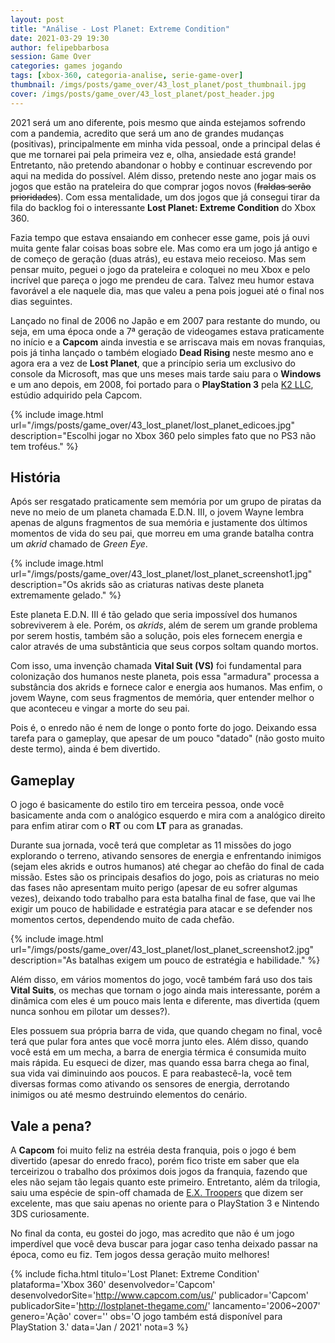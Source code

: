 ```yaml
---
layout: post
title: "Análise - Lost Planet: Extreme Condition"
date: 2021-03-29 19:30
author: felipebbarbosa
session: Game Over
categories: games jogando
tags: [xbox-360, categoria-analise, serie-game-over]
thumbnail: /imgs/posts/game_over/43_lost_planet/post_thumbnail.jpg
cover: /imgs/posts/game_over/43_lost_planet/post_header.jpg
---
```


2021 será um ano diferente, pois mesmo que ainda estejamos sofrendo com a pandemia, acredito que será um ano de grandes mudanças (positivas), principalmente em minha vida pessoal, onde a principal delas é que me tornarei pai pela primeira vez e, olha, ansiedade está grande! Entretanto, não pretendo abandonar o hobby e continuar escrevendo por aqui na medida do possível. Além disso, pretendo neste ano jogar mais os jogos que estão na prateleira do que comprar jogos novos (~~fraldas serão prioridades~~). Com essa mentalidade, um dos jogos que já consegui tirar da fila do backlog foi o interessante **Lost Planet: Extreme Condition** do Xbox 360. 

<!--more-->

Fazia tempo que estava ensaiando em conhecer esse game, pois já ouvi muita gente falar coisas boas sobre ele. Mas como era um jogo já antigo e de começo de geração (duas atrás), eu estava meio receioso. Mas sem pensar muito, peguei o jogo da prateleira e coloquei no meu Xbox e pelo incrível que pareça o jogo me prendeu de cara. Talvez meu humor estava favorável a ele naquele dia, mas que valeu a pena pois joguei até o final nos dias seguintes.

Lançado no final de 2006 no Japão e em 2007 para restante do mundo, ou seja, em uma época onde a 7ª geração de videogames estava praticamente no início e a **Capcom** ainda investia e se arriscava mais em novas franquias, pois já tinha lançado o também elogiado **Dead Rising** neste mesmo ano e agora era a vez de **Lost Planet**, que a princípio seria um exclusivo do console da Microsoft, mas que uns meses mais tarde saiu para o **Windows** e um ano depois, em 2008, foi portado para o **PlayStation 3** pela [K2 LLC](http://k2-games.com/), estúdio adquirido pela Capcom. 

{% include image.html
  url="/imgs/posts/game_over/43_lost_planet/lost_planet_edicoes.jpg"
  description="Escolhi jogar no Xbox 360 pelo simples fato que no PS3 não tem troféus." %}

## História

Após ser resgatado praticamente sem memória por um grupo de piratas da neve no meio de um planeta chamada E.D.N. III, o jovem Wayne lembra apenas de alguns fragmentos de sua memória e justamente dos últimos momentos de vida do seu pai, que morreu em uma grande batalha contra um *akrid* chamado de *Green Eye*.

{% include image.html 
  url="/imgs/posts/game_over/43_lost_planet/lost_planet_screenshot1.jpg" 
  description="Os akrids são as criaturas nativas deste planeta extremamente gelado." %}

Este planeta E.D.N. III é tão gelado que seria impossível dos humanos sobreviverem à ele. Porém, os *akrids*, além de serem um grande problema por serem hostis, também são a solução, pois eles fornecem energia e calor através de uma substânticia que seus corpos soltam quando mortos. 

Com isso, uma invenção chamada **Vital Suit (VS)** foi fundamental para colonização dos humanos neste planeta, pois essa "armadura" processa a substância dos akrids e fornece calor e energia aos humanos. Mas enfim, o jovem Wayne, com seus fragmentos de memória, quer entender melhor o que aconteceu e vingar a morte do seu pai. 

Pois é, o enredo não é nem de longe o ponto forte do jogo. Deixando essa tarefa para o gameplay, que apesar de um pouco "datado" (não gosto muito deste termo), ainda é bem divertido.

## Gameplay

O jogo é basicamente do estilo tiro em terceira pessoa, onde você basicamente anda com o analógico esquerdo e mira com a analógico direito para enfim atirar com o **RT** ou com **LT** para as granadas. 

Durante sua jornada, você terá que completar as 11 missões do jogo explorando o terreno, ativando sensores de energia e enfrentando inimigos (sejam eles akrids e outros humanos) até chegar ao chefão do final de cada missão. Estes são os principais desafios do jogo, pois as criaturas no meio das fases não apresentam muito perigo (apesar de eu sofrer algumas vezes), deixando todo trabalho para esta batalha final de fase, que vai lhe exigir um pouco de habilidade e estratégia para atacar e se defender nos momentos certos, dependendo muito de cada chefão.

{% include image.html 
  url="/imgs/posts/game_over/43_lost_planet/lost_planet_screenshot2.jpg"
  description="As batalhas exigem um pouco de estratégia e habilidade." %}

Além disso, em vários momentos do jogo, você também fará uso dos tais **Vital Suits**, os mechas que tornam o jogo ainda mais interessante, porém a dinâmica com eles é um pouco mais lenta e diferente, mas divertida (quem nunca sonhou em pilotar um desses?). 

Eles possuem sua própria barra de vida, que quando chegam no final, você terá que pular fora antes que você morra junto eles. Além disso, quando você está em um mecha, a barra de energia térmica é consumida muito mais rápida. Eu esqueci de dizer, mas quando essa barra chega ao final, sua vida vai diminuindo aos poucos. E para reabastecê-la, você tem diversas formas como ativando os sensores de energia, derrotando inimigos ou até mesmo destruindo elementos do cenário.

## Vale a pena?

A **Capcom** foi muito feliz na estréia desta franquia, pois o jogo é bem divertido (apesar do enredo fraco), porém fico triste em saber que ela terceirizou o trabalho dos próximos dois jogos da franquia, fazendo que eles não sejam tão legais quanto este primeiro. Entretanto, além da trilogia, saiu uma espécie de spin-off chamada de [E.X. Troopers](https://en.wikipedia.org/wiki/E.X._Troopers) que dizem ser excelente, mas que saiu apenas no oriente para o PlayStation 3 e Nintendo 3DS curiosamente.

No final da conta, eu gostei do jogo, mas acredito que não é um jogo imperdível que você deva buscar para jogar caso tenha deixado passar na época, como eu fiz. Tem jogos dessa geração muito melhores!

{% include ficha.html
  titulo='Lost Planet: Extreme Condition'
  plataforma='Xbox 360'
  desenvolvedor='Capcom'
  desenvolvedorSite='http://www.capcom.com/us/'
  publicador='Capcom'
  publicadorSite='http://lostplanet-thegame.com/'
  lancamento='2006~2007'
  genero='Ação'
  cover=''
  obs='O jogo também está disponível para PlayStation 3.'
  data='Jan / 2021'
  nota=3 %}


